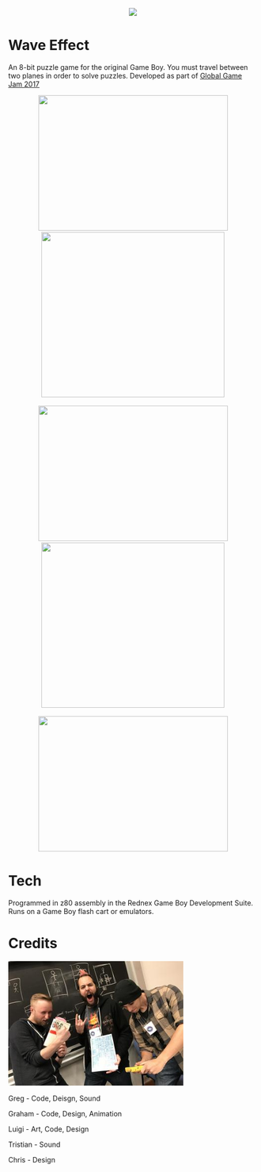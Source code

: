 <p align="center">
  <img src="https://github.com/grahamboree/wave_effect/blob/master/waveeffect_boxart.png">
</p>

# Wave Effect

An 8-bit puzzle game for the original Game Boy. You must travel between two planes in order to solve puzzles. Developed as part of [Global Game Jam 2017](https://globalgamejam.org/2017/games/wave-effect)

<p align="center">
  <img width=383 height=273 src="https://github.com/grahamboree/wave_effect/raw/master/screenshots/screenshot1.png" />
  <img width=370 height=333 src="https://github.com/grahamboree/wave_effect/raw/master/screenshots/screenshot2.png" />
</p>
<p align="center">
  <img width=383 height=273 src="https://github.com/grahamboree/wave_effect/raw/master/screenshots/screenshot3.png" />
  <img width=370 height=333 src="https://github.com/grahamboree/wave_effect/raw/master/screenshots/screenshot4.png" />
</p>
<p align="center">
  <img width=383 height=273 src="https://github.com/grahamboree/wave_effect/raw/master/screenshots/screenshot5.png" />
</p>

# Tech

Programmed in z80 assembly in the Rednex Game Boy Development Suite.  Runs on a Game Boy flash cart or emulators.

# Credits

![Team](screenshots/team.jpg)

Greg - Code, Deisgn, Sound

Graham - Code, Design, Animation

Luigi - Art, Code, Design

Tristian - Sound

Chris - Design
